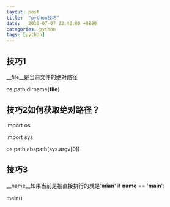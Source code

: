 ```yaml
---
layout: post
title:  "python技巧"
date:   2016-07-07 22:40:00 +0800
categories: python
tags: [python]
---
```

## 技巧1
__file__是当前文件的绝对路径

os.path.dirname(__file__)

## 技巧2如何获取绝对路径？
import os

import sys

os.path.abspath(sys.argv[0])

## 技巧3
__name__如果当前是被直接执行的就是'__mian__'
if __name__ == '__main__':

main()
